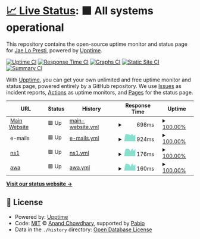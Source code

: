 # [📈 Live Status](https://status.rexo.network): <!--live status--> **🟩 All systems operational**

This repository contains the open-source uptime monitor and status page for [Jae Lo Presti](https://777.tf), powered by [Upptime](https://github.com/upptime/upptime).

[![Uptime CI](https://github.com/jae1911/status.rexo.network/workflows/Uptime%20CI/badge.svg)](https://github.com/jae1911/status.rexo.network/actions?query=workflow%3A%22Uptime+CI%22)
[![Response Time CI](https://github.com/jae1911/status.rexo.network/workflows/Response%20Time%20CI/badge.svg)](https://github.com/jae1911/status.rexo.network/actions?query=workflow%3A%22Response+Time+CI%22)
[![Graphs CI](https://github.com/jae1911/status.rexo.network/workflows/Graphs%20CI/badge.svg)](https://github.com/jae1911/status.rexo.network/actions?query=workflow%3A%22Graphs+CI%22)
[![Static Site CI](https://github.com/jae1911/status.rexo.network/workflows/Static%20Site%20CI/badge.svg)](https://github.com/jae1911/status.rexo.network/actions?query=workflow%3A%22Static+Site+CI%22)
[![Summary CI](https://github.com/jae1911/status.rexo.network/workflows/Summary%20CI/badge.svg)](https://github.com/jae1911/status.rexo.network/actions?query=workflow%3A%22Summary+CI%22)

With [Upptime](https://upptime.js.org), you can get your own unlimited and free uptime monitor and status page, powered entirely by a GitHub repository. We use [Issues](https://github.com/jae1911/status.rexo.network/issues) as incident reports, [Actions](https://github.com/jae1911/status.rexo.network/actions) as uptime monitors, and [Pages](https://status.rexo.network) for the status page.

<!--start: status pages-->
<!-- This summary is generated by Upptime (https://github.com/upptime/upptime) -->
<!-- Do not edit this manually, your changes will be overwritten -->
<!-- prettier-ignore -->
| URL | Status | History | Response Time | Uptime |
| --- | ------ | ------- | ------------- | ------ |
| <img alt="" src="https://icons.duckduckgo.com/ip3/rexo.network.ico" height="13"> [Main Website](https://rexo.network) | 🟩 Up | [main-website.yml](https://github.com/jae1911/status.rexo.network/commits/HEAD/history/main-website.yml) | <details><summary><img alt="Response time graph" src="./graphs/main-website/response-time-week.png" height="20"> 698ms</summary><br><a href="https://status.rexo.network/history/main-website"><img alt="Response time 698" src="https://img.shields.io/endpoint?url=https%3A%2F%2Fraw.githubusercontent.com%2Fjae1911%2Fstatus.rexo.network%2FHEAD%2Fapi%2Fmain-website%2Fresponse-time.json"></a><br><a href="https://status.rexo.network/history/main-website"><img alt="24-hour response time 698" src="https://img.shields.io/endpoint?url=https%3A%2F%2Fraw.githubusercontent.com%2Fjae1911%2Fstatus.rexo.network%2FHEAD%2Fapi%2Fmain-website%2Fresponse-time-day.json"></a><br><a href="https://status.rexo.network/history/main-website"><img alt="7-day response time 698" src="https://img.shields.io/endpoint?url=https%3A%2F%2Fraw.githubusercontent.com%2Fjae1911%2Fstatus.rexo.network%2FHEAD%2Fapi%2Fmain-website%2Fresponse-time-week.json"></a><br><a href="https://status.rexo.network/history/main-website"><img alt="30-day response time 698" src="https://img.shields.io/endpoint?url=https%3A%2F%2Fraw.githubusercontent.com%2Fjae1911%2Fstatus.rexo.network%2FHEAD%2Fapi%2Fmain-website%2Fresponse-time-month.json"></a><br><a href="https://status.rexo.network/history/main-website"><img alt="1-year response time 698" src="https://img.shields.io/endpoint?url=https%3A%2F%2Fraw.githubusercontent.com%2Fjae1911%2Fstatus.rexo.network%2FHEAD%2Fapi%2Fmain-website%2Fresponse-time-year.json"></a></details> | <details><summary><a href="https://status.rexo.network/history/main-website">100.00%</a></summary><a href="https://status.rexo.network/history/main-website"><img alt="All-time uptime 100.00%" src="https://img.shields.io/endpoint?url=https%3A%2F%2Fraw.githubusercontent.com%2Fjae1911%2Fstatus.rexo.network%2FHEAD%2Fapi%2Fmain-website%2Fuptime.json"></a><br><a href="https://status.rexo.network/history/main-website"><img alt="24-hour uptime 100.00%" src="https://img.shields.io/endpoint?url=https%3A%2F%2Fraw.githubusercontent.com%2Fjae1911%2Fstatus.rexo.network%2FHEAD%2Fapi%2Fmain-website%2Fuptime-day.json"></a><br><a href="https://status.rexo.network/history/main-website"><img alt="7-day uptime 100.00%" src="https://img.shields.io/endpoint?url=https%3A%2F%2Fraw.githubusercontent.com%2Fjae1911%2Fstatus.rexo.network%2FHEAD%2Fapi%2Fmain-website%2Fuptime-week.json"></a><br><a href="https://status.rexo.network/history/main-website"><img alt="30-day uptime 100.00%" src="https://img.shields.io/endpoint?url=https%3A%2F%2Fraw.githubusercontent.com%2Fjae1911%2Fstatus.rexo.network%2FHEAD%2Fapi%2Fmain-website%2Fuptime-month.json"></a><br><a href="https://status.rexo.network/history/main-website"><img alt="1-year uptime 100.00%" src="https://img.shields.io/endpoint?url=https%3A%2F%2Fraw.githubusercontent.com%2Fjae1911%2Fstatus.rexo.network%2FHEAD%2Fapi%2Fmain-website%2Fuptime-year.json"></a></details>
| <img alt="" src="https://icons.duckduckgo.com/ip3/null.ico" height="13"> e-mails | 🟩 Up | [e-mails.yml](https://github.com/jae1911/status.rexo.network/commits/HEAD/history/e-mails.yml) | <details><summary><img alt="Response time graph" src="./graphs/e-mails/response-time-week.png" height="20"> 924ms</summary><br><a href="https://status.rexo.network/history/e-mails"><img alt="Response time 924" src="https://img.shields.io/endpoint?url=https%3A%2F%2Fraw.githubusercontent.com%2Fjae1911%2Fstatus.rexo.network%2FHEAD%2Fapi%2Fe-mails%2Fresponse-time.json"></a><br><a href="https://status.rexo.network/history/e-mails"><img alt="24-hour response time 924" src="https://img.shields.io/endpoint?url=https%3A%2F%2Fraw.githubusercontent.com%2Fjae1911%2Fstatus.rexo.network%2FHEAD%2Fapi%2Fe-mails%2Fresponse-time-day.json"></a><br><a href="https://status.rexo.network/history/e-mails"><img alt="7-day response time 924" src="https://img.shields.io/endpoint?url=https%3A%2F%2Fraw.githubusercontent.com%2Fjae1911%2Fstatus.rexo.network%2FHEAD%2Fapi%2Fe-mails%2Fresponse-time-week.json"></a><br><a href="https://status.rexo.network/history/e-mails"><img alt="30-day response time 924" src="https://img.shields.io/endpoint?url=https%3A%2F%2Fraw.githubusercontent.com%2Fjae1911%2Fstatus.rexo.network%2FHEAD%2Fapi%2Fe-mails%2Fresponse-time-month.json"></a><br><a href="https://status.rexo.network/history/e-mails"><img alt="1-year response time 924" src="https://img.shields.io/endpoint?url=https%3A%2F%2Fraw.githubusercontent.com%2Fjae1911%2Fstatus.rexo.network%2FHEAD%2Fapi%2Fe-mails%2Fresponse-time-year.json"></a></details> | <details><summary><a href="https://status.rexo.network/history/e-mails">100.00%</a></summary><a href="https://status.rexo.network/history/e-mails"><img alt="All-time uptime 100.00%" src="https://img.shields.io/endpoint?url=https%3A%2F%2Fraw.githubusercontent.com%2Fjae1911%2Fstatus.rexo.network%2FHEAD%2Fapi%2Fe-mails%2Fuptime.json"></a><br><a href="https://status.rexo.network/history/e-mails"><img alt="24-hour uptime 100.00%" src="https://img.shields.io/endpoint?url=https%3A%2F%2Fraw.githubusercontent.com%2Fjae1911%2Fstatus.rexo.network%2FHEAD%2Fapi%2Fe-mails%2Fuptime-day.json"></a><br><a href="https://status.rexo.network/history/e-mails"><img alt="7-day uptime 100.00%" src="https://img.shields.io/endpoint?url=https%3A%2F%2Fraw.githubusercontent.com%2Fjae1911%2Fstatus.rexo.network%2FHEAD%2Fapi%2Fe-mails%2Fuptime-week.json"></a><br><a href="https://status.rexo.network/history/e-mails"><img alt="30-day uptime 100.00%" src="https://img.shields.io/endpoint?url=https%3A%2F%2Fraw.githubusercontent.com%2Fjae1911%2Fstatus.rexo.network%2FHEAD%2Fapi%2Fe-mails%2Fuptime-month.json"></a><br><a href="https://status.rexo.network/history/e-mails"><img alt="1-year uptime 100.00%" src="https://img.shields.io/endpoint?url=https%3A%2F%2Fraw.githubusercontent.com%2Fjae1911%2Fstatus.rexo.network%2FHEAD%2Fapi%2Fe-mails%2Fuptime-year.json"></a></details>
| <img alt="" src="https://icons.duckduckgo.com/ip3/null.ico" height="13"> [ns1](ns1.rexo.network) | 🟩 Up | [ns1.yml](https://github.com/jae1911/status.rexo.network/commits/HEAD/history/ns1.yml) | <details><summary><img alt="Response time graph" src="./graphs/ns1/response-time-week.png" height="20"> 176ms</summary><br><a href="https://status.rexo.network/history/ns1"><img alt="Response time 176" src="https://img.shields.io/endpoint?url=https%3A%2F%2Fraw.githubusercontent.com%2Fjae1911%2Fstatus.rexo.network%2FHEAD%2Fapi%2Fns1%2Fresponse-time.json"></a><br><a href="https://status.rexo.network/history/ns1"><img alt="24-hour response time 176" src="https://img.shields.io/endpoint?url=https%3A%2F%2Fraw.githubusercontent.com%2Fjae1911%2Fstatus.rexo.network%2FHEAD%2Fapi%2Fns1%2Fresponse-time-day.json"></a><br><a href="https://status.rexo.network/history/ns1"><img alt="7-day response time 176" src="https://img.shields.io/endpoint?url=https%3A%2F%2Fraw.githubusercontent.com%2Fjae1911%2Fstatus.rexo.network%2FHEAD%2Fapi%2Fns1%2Fresponse-time-week.json"></a><br><a href="https://status.rexo.network/history/ns1"><img alt="30-day response time 176" src="https://img.shields.io/endpoint?url=https%3A%2F%2Fraw.githubusercontent.com%2Fjae1911%2Fstatus.rexo.network%2FHEAD%2Fapi%2Fns1%2Fresponse-time-month.json"></a><br><a href="https://status.rexo.network/history/ns1"><img alt="1-year response time 176" src="https://img.shields.io/endpoint?url=https%3A%2F%2Fraw.githubusercontent.com%2Fjae1911%2Fstatus.rexo.network%2FHEAD%2Fapi%2Fns1%2Fresponse-time-year.json"></a></details> | <details><summary><a href="https://status.rexo.network/history/ns1">100.00%</a></summary><a href="https://status.rexo.network/history/ns1"><img alt="All-time uptime 100.00%" src="https://img.shields.io/endpoint?url=https%3A%2F%2Fraw.githubusercontent.com%2Fjae1911%2Fstatus.rexo.network%2FHEAD%2Fapi%2Fns1%2Fuptime.json"></a><br><a href="https://status.rexo.network/history/ns1"><img alt="24-hour uptime 100.00%" src="https://img.shields.io/endpoint?url=https%3A%2F%2Fraw.githubusercontent.com%2Fjae1911%2Fstatus.rexo.network%2FHEAD%2Fapi%2Fns1%2Fuptime-day.json"></a><br><a href="https://status.rexo.network/history/ns1"><img alt="7-day uptime 100.00%" src="https://img.shields.io/endpoint?url=https%3A%2F%2Fraw.githubusercontent.com%2Fjae1911%2Fstatus.rexo.network%2FHEAD%2Fapi%2Fns1%2Fuptime-week.json"></a><br><a href="https://status.rexo.network/history/ns1"><img alt="30-day uptime 100.00%" src="https://img.shields.io/endpoint?url=https%3A%2F%2Fraw.githubusercontent.com%2Fjae1911%2Fstatus.rexo.network%2FHEAD%2Fapi%2Fns1%2Fuptime-month.json"></a><br><a href="https://status.rexo.network/history/ns1"><img alt="1-year uptime 100.00%" src="https://img.shields.io/endpoint?url=https%3A%2F%2Fraw.githubusercontent.com%2Fjae1911%2Fstatus.rexo.network%2FHEAD%2Fapi%2Fns1%2Fuptime-year.json"></a></details>
| <img alt="" src="https://icons.duckduckgo.com/ip3/null.ico" height="13"> [awa](awa.rexo.network) | 🟩 Up | [awa.yml](https://github.com/jae1911/status.rexo.network/commits/HEAD/history/awa.yml) | <details><summary><img alt="Response time graph" src="./graphs/awa/response-time-week.png" height="20"> 160ms</summary><br><a href="https://status.rexo.network/history/awa"><img alt="Response time 160" src="https://img.shields.io/endpoint?url=https%3A%2F%2Fraw.githubusercontent.com%2Fjae1911%2Fstatus.rexo.network%2FHEAD%2Fapi%2Fawa%2Fresponse-time.json"></a><br><a href="https://status.rexo.network/history/awa"><img alt="24-hour response time 160" src="https://img.shields.io/endpoint?url=https%3A%2F%2Fraw.githubusercontent.com%2Fjae1911%2Fstatus.rexo.network%2FHEAD%2Fapi%2Fawa%2Fresponse-time-day.json"></a><br><a href="https://status.rexo.network/history/awa"><img alt="7-day response time 160" src="https://img.shields.io/endpoint?url=https%3A%2F%2Fraw.githubusercontent.com%2Fjae1911%2Fstatus.rexo.network%2FHEAD%2Fapi%2Fawa%2Fresponse-time-week.json"></a><br><a href="https://status.rexo.network/history/awa"><img alt="30-day response time 160" src="https://img.shields.io/endpoint?url=https%3A%2F%2Fraw.githubusercontent.com%2Fjae1911%2Fstatus.rexo.network%2FHEAD%2Fapi%2Fawa%2Fresponse-time-month.json"></a><br><a href="https://status.rexo.network/history/awa"><img alt="1-year response time 160" src="https://img.shields.io/endpoint?url=https%3A%2F%2Fraw.githubusercontent.com%2Fjae1911%2Fstatus.rexo.network%2FHEAD%2Fapi%2Fawa%2Fresponse-time-year.json"></a></details> | <details><summary><a href="https://status.rexo.network/history/awa">100.00%</a></summary><a href="https://status.rexo.network/history/awa"><img alt="All-time uptime 100.00%" src="https://img.shields.io/endpoint?url=https%3A%2F%2Fraw.githubusercontent.com%2Fjae1911%2Fstatus.rexo.network%2FHEAD%2Fapi%2Fawa%2Fuptime.json"></a><br><a href="https://status.rexo.network/history/awa"><img alt="24-hour uptime 100.00%" src="https://img.shields.io/endpoint?url=https%3A%2F%2Fraw.githubusercontent.com%2Fjae1911%2Fstatus.rexo.network%2FHEAD%2Fapi%2Fawa%2Fuptime-day.json"></a><br><a href="https://status.rexo.network/history/awa"><img alt="7-day uptime 100.00%" src="https://img.shields.io/endpoint?url=https%3A%2F%2Fraw.githubusercontent.com%2Fjae1911%2Fstatus.rexo.network%2FHEAD%2Fapi%2Fawa%2Fuptime-week.json"></a><br><a href="https://status.rexo.network/history/awa"><img alt="30-day uptime 100.00%" src="https://img.shields.io/endpoint?url=https%3A%2F%2Fraw.githubusercontent.com%2Fjae1911%2Fstatus.rexo.network%2FHEAD%2Fapi%2Fawa%2Fuptime-month.json"></a><br><a href="https://status.rexo.network/history/awa"><img alt="1-year uptime 100.00%" src="https://img.shields.io/endpoint?url=https%3A%2F%2Fraw.githubusercontent.com%2Fjae1911%2Fstatus.rexo.network%2FHEAD%2Fapi%2Fawa%2Fuptime-year.json"></a></details>

<!--end: status pages-->

[**Visit our status website →**](https://status.rexo.network)

## 📄 License

- Powered by: [Upptime](https://github.com/upptime/upptime)
- Code: [MIT](./LICENSE) © [Anand Chowdhary](https://anandchowdhary.com), supported by [Pabio](https://pabio.com)
- Data in the `./history` directory: [Open Database License](https://opendatacommons.org/licenses/odbl/1-0/)
